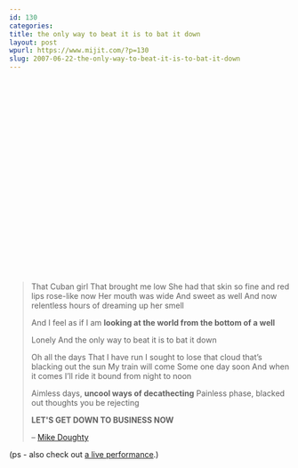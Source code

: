 ```yaml
---
id: 130
categories: 
title: the only way to beat it is to bat it down
layout: post
wpurl: https://www.mijit.com/?p=130
slug: 2007-06-22-the-only-way-to-beat-it-is-to-bat-it-down
---
```

<object width="425" height="350"><param name="movie" value="https://www.youtube.com/v/NSNuqX3EY70"></param><param name="wmode" value="transparent"></param><embed src="https://www.youtube.com/v/NSNuqX3EY70" type="application/x-shockwave-flash" wmode="transparent" width="425" height="350"></embed></object>

<blockquote>
That Cuban girl
That brought me low
She had that skin so fine and red lips rose-like now
Her mouth was wide
And sweet as well
And now relentless hours of dreaming up her smell

And I feel as if I am <strong>looking at the world from the bottom of a well</strong>

Lonely
And the only way to beat it is to bat it down

Oh all the days
That I have run
I sought to lose that cloud that’s blacking out the sun
My train will come
Some one day soon
And when it comes I’ll ride it bound from night to noon

Aimless days, <strong>uncool ways of decathecting</strong>
Painless phase, blacked out thoughts you be rejecting

<strong>LET'S GET DOWN TO BUSINESS NOW</strong>

– <a href="https://www.mikedoughty.com/music/lyrics/62">Mike Doughty</a>
</blockquote>

(ps - also check out <a href="https://youtube.com/watch?v=ZkRKJ2nIWD8">a live performance</a>.)
